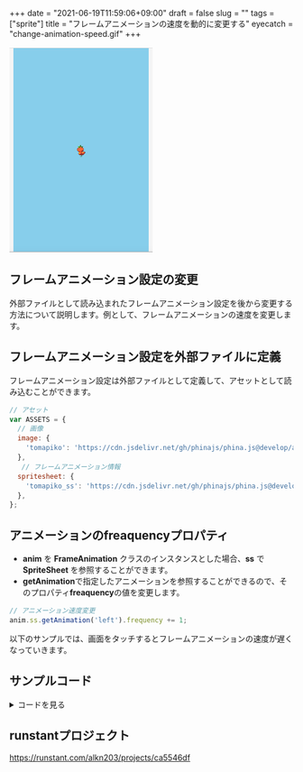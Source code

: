 +++
date = "2021-06-19T11:59:06+09:00"
draft = false
slug = ""
tags = ["sprite"]
title = "フレームアニメーションの速度を動的に変更する"
eyecatch = "change-animation-speed.gif"
+++

![change-animation-speed](change-animation-speed.gif)

## フレームアニメーション設定の変更
外部ファイルとして読み込まれたフレームアニメーション設定を後から変更する方法について説明します。例として、フレームアニメーションの速度を変更します。

## フレームアニメーション設定を外部ファイルに定義
フレームアニメーション設定は外部ファイルとして定義して、アセットとして読み込むことができます。

```js
// アセット
var ASSETS = {
  // 画像
  image: {
    'tomapiko': 'https://cdn.jsdelivr.net/gh/phinajs/phina.js@develop/assets/images/tomapiko_ss.png',
  },
   // フレームアニメーション情報
  spritesheet: {
    'tomapiko_ss': 'https://cdn.jsdelivr.net/gh/phinajs/phina.js@develop/assets/tmss/tomapiko.tmss',
  },
};
```

## アニメーションのfreaquencyプロパティ
* **anim** を **FrameAnimation** クラスのインスタンスとした場合、**ss** で **SpriteSheet** を参照することができます。
* **getAnimation**で指定したアニメーションを参照することができるので、そのプロパティ**freaquency**の値を変更します。

```js
// アニメーション速度変更
anim.ss.getAnimation('left').frequency += 1;
```

以下のサンプルでは、画面をタッチするとフレームアニメーションの速度が遅くなっていきます。

## サンプルコード
<details>
<summary>コードを見る</summary>

```js
// グローバルに展開
phina.globalize();
// アセット
var ASSETS = {
  // 画像
  image: {
    'tomapiko': 'https://cdn.jsdelivr.net/gh/phinajs/phina.js@develop/assets/images/tomapiko_ss.png',
  },
   // フレームアニメーション情報
  spritesheet: {
    'tomapiko_ss': 'https://cdn.jsdelivr.net/gh/phinajs/phina.js@develop/assets/tmss/tomapiko.tmss',
  },
};
/*
 * メインシーン
 */
phina.define("MainScene", {
  // 継承
  superClass: 'DisplayScene',
  // 初期化
  init: function() {
    // 親クラス初期化
    this.superInit();
    // 背景色
    this.backgroundColor = 'skyblue';
    // スプライト画像作成
    var sprite = Sprite('tomapiko', 64, 64).addChildTo(this);
    sprite.setPosition(320, 480);
    // スプライトにフレームアニメーションをアタッチ
    var anim = FrameAnimation('tomapiko_ss').attachTo(sprite);
    // アニメーションを指定する
    anim.gotoAndPlay('left');
    // 画面タッチ処理
    this.onpointend = function() {
      // アニメーション速度変更
      anim.ss.getAnimation('left').frequency += 1;
    };
  },
});
/*
 * メイン処理
 */
phina.main(function() {
  // アプリケーションを生成
  var app = GameApp({
    // MainScene から開始
    startLabel: 'main',
    // アセット読み込み
    assets: ASSETS,
  });
  // fps表示
  //app.enableStats();
  // 実行
  app.run();
});
```

</details>

## runstantプロジェクト
https://runstant.com/alkn203/projects/ca5546df